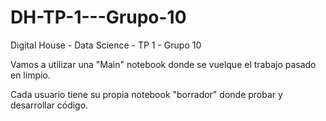# DH-TP-1---Grupo-10
Digital House - Data Science - TP 1 - Grupo 10

Vamos a utilizar una "Main" notebook donde se vuelque el trabajo pasado en limpio.

Cada usuario tiene su propia notebook "borrador" donde probar y desarrollar código.
